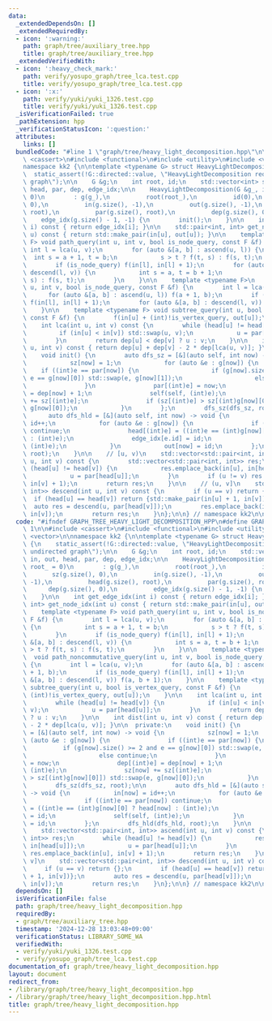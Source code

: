 ```yaml
---
data:
  _extendedDependsOn: []
  _extendedRequiredBy:
  - icon: ':warning:'
    path: graph/tree/auxiliary_tree.hpp
    title: graph/tree/auxiliary_tree.hpp
  _extendedVerifiedWith:
  - icon: ':heavy_check_mark:'
    path: verify/yosupo_graph/tree_lca.test.cpp
    title: verify/yosupo_graph/tree_lca.test.cpp
  - icon: ':x:'
    path: verify/yuki/yuki_1326.test.cpp
    title: verify/yuki/yuki_1326.test.cpp
  _isVerificationFailed: true
  _pathExtension: hpp
  _verificationStatusIcon: ':question:'
  attributes:
    links: []
  bundledCode: "#line 1 \"graph/tree/heavy_light_decomposition.hpp\"\n\n\n\n#include\
    \ <cassert>\n#include <functional>\n#include <utility>\n#include <vector>\n\n\
    namespace kk2 {\n\ntemplate <typename G> struct HeavyLightDecomposition {\n  \
    \  static_assert(!G::directed::value, \"HeavyLightDecomposition requires undirected\
    \ graph\");\n\n    G &g;\n    int root, id;\n    std::vector<int> sz, in, out,\
    \ head, par, dep, edge_idx;\n\n    HeavyLightDecomposition(G &g_, int root_ =\
    \ 0)\n        : g(g_),\n          root(root_),\n          id(0),\n          sz(g.size(),\
    \ 0),\n          in(g.size(), -1),\n          out(g.size(), -1),\n          head(g.size(),\
    \ root),\n          par(g.size(), root),\n          dep(g.size(), 0),\n      \
    \    edge_idx(g.size() - 1, -1) {\n        init();\n    }\n\n    int get_edge_idx(int\
    \ i) const { return edge_idx[i]; }\n\n    std::pair<int, int> get_node_idx(int\
    \ u) const { return std::make_pair(in[u], out[u]); }\n\n    template <typename\
    \ F> void path_query(int u, int v, bool is_node_query, const F &f) {\n       \
    \ int l = lca(u, v);\n        for (auto &[a, b] : ascend(u, l)) {\n          \
    \  int s = a + 1, t = b;\n            s > t ? f(t, s) : f(s, t);\n        }\n\
    \        if (is_node_query) f(in[l], in[l] + 1);\n        for (auto &[a, b] :\
    \ descend(l, v)) {\n            int s = a, t = b + 1;\n            s > t ? f(t,\
    \ s) : f(s, t);\n        }\n    }\n\n    template <typename F>\n    void path_noncommutative_query(int\
    \ u, int v, bool is_node_query, const F &f) {\n        int l = lca(u, v);\n  \
    \      for (auto &[a, b] : ascend(u, l)) f(a + 1, b);\n        if (is_node_query)\
    \ f(in[l], in[l] + 1);\n        for (auto &[a, b] : descend(l, v)) f(a, b + 1);\n\
    \    }\n\n    template <typename F> void subtree_query(int u, bool is_vertex_query,\
    \ const F &f) {\n        f(in[u] + (int)!is_vertex_query, out[u]);\n    }\n\n\
    \    int lca(int u, int v) const {\n        while (head[u] != head[v]) {\n   \
    \         if (in[u] < in[v]) std::swap(u, v);\n            u = par[head[u]];\n\
    \        }\n        return dep[u] < dep[v] ? u : v;\n    }\n\n    int dist(int\
    \ u, int v) const { return dep[u] + dep[v] - 2 * dep[lca(u, v)]; }\n\n  private:\n\
    \    void init() {\n        auto dfs_sz = [&](auto self, int now) -> void {\n\
    \            sz[now] = 1;\n            for (auto &e : g[now]) {\n            \
    \    if ((int)e == par[now]) {\n                    if (g[now].size() >= 2 and\
    \ e == g[now][0]) std::swap(e, g[now][1]);\n                    else continue;\n\
    \                }\n                par[(int)e] = now;\n                dep[(int)e]\
    \ = dep[now] + 1;\n                self(self, (int)e);\n                sz[now]\
    \ += sz[(int)e];\n                if (sz[(int)e] > sz[(int)g[now][0]]) std::swap(e,\
    \ g[now][0]);\n            }\n        };\n        dfs_sz(dfs_sz, root);\n\n  \
    \      auto dfs_hld = [&](auto self, int now) -> void {\n            in[now] =\
    \ id++;\n            for (auto &e : g[now]) {\n                if ((int)e == par[now])\
    \ continue;\n                head[(int)e] = ((int)e == (int)g[now][0] ? head[now]\
    \ : (int)e);\n                edge_idx[e.id] = id;\n                self(self,\
    \ (int)e);\n            }\n            out[now] = id;\n        };\n        dfs_hld(dfs_hld,\
    \ root);\n    }\n\n    // [u, v)\n    std::vector<std::pair<int, int>> ascend(int\
    \ u, int v) const {\n        std::vector<std::pair<int, int>> res;\n        while\
    \ (head[u] != head[v]) {\n            res.emplace_back(in[u], in[head[u]]);\n\
    \            u = par[head[u]];\n        }\n        if (u != v) res.emplace_back(in[u],\
    \ in[v] + 1);\n        return res;\n    }\n\n    // (u, v]\n    std::vector<std::pair<int,\
    \ int>> descend(int u, int v) const {\n        if (u == v) return {};\n      \
    \  if (head[u] == head[v]) return {std::make_pair(in[u] + 1, in[v])};\n      \
    \  auto res = descend(u, par[head[v]]);\n        res.emplace_back(in[head[v]],\
    \ in[v]);\n        return res;\n    }\n};\n\n} // namespace kk2\n\n\n"
  code: "#ifndef GRAPH_TREE_HEAVY_LIGHT_DECOMPOSITION_HPP\n#define GRAPH_TREE_HEAVY_LIGHT_DECOMPOSITION_HPP\
    \ 1\n\n#include <cassert>\n#include <functional>\n#include <utility>\n#include\
    \ <vector>\n\nnamespace kk2 {\n\ntemplate <typename G> struct HeavyLightDecomposition\
    \ {\n    static_assert(!G::directed::value, \"HeavyLightDecomposition requires\
    \ undirected graph\");\n\n    G &g;\n    int root, id;\n    std::vector<int> sz,\
    \ in, out, head, par, dep, edge_idx;\n\n    HeavyLightDecomposition(G &g_, int\
    \ root_ = 0)\n        : g(g_),\n          root(root_),\n          id(0),\n   \
    \       sz(g.size(), 0),\n          in(g.size(), -1),\n          out(g.size(),\
    \ -1),\n          head(g.size(), root),\n          par(g.size(), root),\n    \
    \      dep(g.size(), 0),\n          edge_idx(g.size() - 1, -1) {\n        init();\n\
    \    }\n\n    int get_edge_idx(int i) const { return edge_idx[i]; }\n\n    std::pair<int,\
    \ int> get_node_idx(int u) const { return std::make_pair(in[u], out[u]); }\n\n\
    \    template <typename F> void path_query(int u, int v, bool is_node_query, const\
    \ F &f) {\n        int l = lca(u, v);\n        for (auto &[a, b] : ascend(u, l))\
    \ {\n            int s = a + 1, t = b;\n            s > t ? f(t, s) : f(s, t);\n\
    \        }\n        if (is_node_query) f(in[l], in[l] + 1);\n        for (auto\
    \ &[a, b] : descend(l, v)) {\n            int s = a, t = b + 1;\n            s\
    \ > t ? f(t, s) : f(s, t);\n        }\n    }\n\n    template <typename F>\n  \
    \  void path_noncommutative_query(int u, int v, bool is_node_query, const F &f)\
    \ {\n        int l = lca(u, v);\n        for (auto &[a, b] : ascend(u, l)) f(a\
    \ + 1, b);\n        if (is_node_query) f(in[l], in[l] + 1);\n        for (auto\
    \ &[a, b] : descend(l, v)) f(a, b + 1);\n    }\n\n    template <typename F> void\
    \ subtree_query(int u, bool is_vertex_query, const F &f) {\n        f(in[u] +\
    \ (int)!is_vertex_query, out[u]);\n    }\n\n    int lca(int u, int v) const {\n\
    \        while (head[u] != head[v]) {\n            if (in[u] < in[v]) std::swap(u,\
    \ v);\n            u = par[head[u]];\n        }\n        return dep[u] < dep[v]\
    \ ? u : v;\n    }\n\n    int dist(int u, int v) const { return dep[u] + dep[v]\
    \ - 2 * dep[lca(u, v)]; }\n\n  private:\n    void init() {\n        auto dfs_sz\
    \ = [&](auto self, int now) -> void {\n            sz[now] = 1;\n            for\
    \ (auto &e : g[now]) {\n                if ((int)e == par[now]) {\n          \
    \          if (g[now].size() >= 2 and e == g[now][0]) std::swap(e, g[now][1]);\n\
    \                    else continue;\n                }\n                par[(int)e]\
    \ = now;\n                dep[(int)e] = dep[now] + 1;\n                self(self,\
    \ (int)e);\n                sz[now] += sz[(int)e];\n                if (sz[(int)e]\
    \ > sz[(int)g[now][0]]) std::swap(e, g[now][0]);\n            }\n        };\n\
    \        dfs_sz(dfs_sz, root);\n\n        auto dfs_hld = [&](auto self, int now)\
    \ -> void {\n            in[now] = id++;\n            for (auto &e : g[now]) {\n\
    \                if ((int)e == par[now]) continue;\n                head[(int)e]\
    \ = ((int)e == (int)g[now][0] ? head[now] : (int)e);\n                edge_idx[e.id]\
    \ = id;\n                self(self, (int)e);\n            }\n            out[now]\
    \ = id;\n        };\n        dfs_hld(dfs_hld, root);\n    }\n\n    // [u, v)\n\
    \    std::vector<std::pair<int, int>> ascend(int u, int v) const {\n        std::vector<std::pair<int,\
    \ int>> res;\n        while (head[u] != head[v]) {\n            res.emplace_back(in[u],\
    \ in[head[u]]);\n            u = par[head[u]];\n        }\n        if (u != v)\
    \ res.emplace_back(in[u], in[v] + 1);\n        return res;\n    }\n\n    // (u,\
    \ v]\n    std::vector<std::pair<int, int>> descend(int u, int v) const {\n   \
    \     if (u == v) return {};\n        if (head[u] == head[v]) return {std::make_pair(in[u]\
    \ + 1, in[v])};\n        auto res = descend(u, par[head[v]]);\n        res.emplace_back(in[head[v]],\
    \ in[v]);\n        return res;\n    }\n};\n\n} // namespace kk2\n\n#endif // GRAPH_TREE_HEAVY_LIGHT_DECOMPOSITION_HPP\n"
  dependsOn: []
  isVerificationFile: false
  path: graph/tree/heavy_light_decomposition.hpp
  requiredBy:
  - graph/tree/auxiliary_tree.hpp
  timestamp: '2024-12-28 13:03:48+09:00'
  verificationStatus: LIBRARY_SOME_WA
  verifiedWith:
  - verify/yuki/yuki_1326.test.cpp
  - verify/yosupo_graph/tree_lca.test.cpp
documentation_of: graph/tree/heavy_light_decomposition.hpp
layout: document
redirect_from:
- /library/graph/tree/heavy_light_decomposition.hpp
- /library/graph/tree/heavy_light_decomposition.hpp.html
title: graph/tree/heavy_light_decomposition.hpp
---
```

